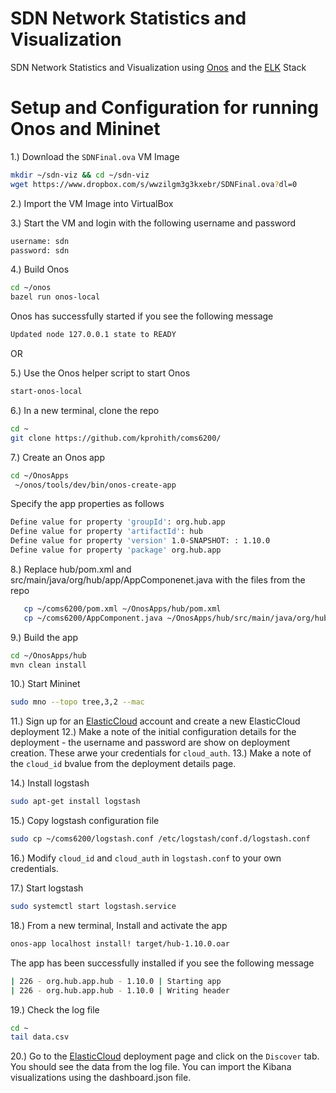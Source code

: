 # SDN Network Statistics and Visualization
SDN Network Statistics and Visualization using [Onos](https://opennetworking.org/onos/) and the [ELK](https://www.elastic.co/what-is/elk-stack) Stack

# Setup and Configuration for running Onos and Mininet

1.) Download the ```SDNFinal.ova``` VM Image
```bash
mkdir ~/sdn-viz && cd ~/sdn-viz
wget https://www.dropbox.com/s/wwzilgm3g3kxebr/SDNFinal.ova?dl=0
```

2.) Import the VM Image into VirtualBox

3.) Start the VM and login with the following username and password
```bash
username: sdn
password: sdn
```

4.) Build Onos 
```bash
cd ~/onos
bazel run onos-local 
```
Onos has successfully started if you see the following message
```bash
Updated node 127.0.0.1 state to READY 
```
OR

5.) Use the Onos helper script to start Onos
```bash
start-onos-local
```
6.) In a new terminal, clone the repo
```bash
cd ~
git clone https://github.com/kprohith/coms6200/
```

7.) Create an Onos app
```bash
cd ~/OnosApps
 ~/onos/tools/dev/bin/onos-create-app  
 ```
 Specify the app properties as follows
 ```bash
 Define value for property 'groupId': org.hub.app
 Define value for property 'artifactId': hub
 Define value for property 'version' 1.0-SNAPSHOT: : 1.10.0
 Define value for property 'package' org.hub.app
```
 8.) Replace hub/pom.xml and src/main/java/org/hub/app/AppComponenet.java with the files from the repo
 ```bash
    cp ~/coms6200/pom.xml ~/OnosApps/hub/pom.xml
    cp ~/coms6200/AppComponent.java ~/OnosApps/hub/src/main/java/org/hub/app/AppComponent.java
```
9.) Build the app
```bash
cd ~/OnosApps/hub
mvn clean install
```
10.) Start Mininet
```bash
sudo mno --topo tree,3,2 --mac
```
11.) Sign up for an [ElasticCloud](https://cloud.elastic.co/home) account and create a new ElasticCloud deployment
12.) Make a note of the initial configuration details for the deployment - the username and password are show on deployment creation. These arwe your credentials for ```cloud_auth```.
13.) Make a note of the ```cloud_id``` bvalue from the deployment details page.

14.) Install logstash
```bash
sudo apt-get install logstash
```
15.) Copy logstash configuration file
```bash
sudo cp ~/coms6200/logstash.conf /etc/logstash/conf.d/logstash.conf
```
16.) Modify ```cloud_id``` and ```cloud_auth``` in ```logstash.conf``` to your own credentials.

17.) Start logstash
```bash
sudo systemctl start logstash.service
```

18.) From a new terminal, Install and activate the app
```bash
onos-app localhost install! target/hub-1.10.0.oar
```
The app has been successfully installed if you see the following message
```bash
| 226 - org.hub.app.hub - 1.10.0 | Starting app
| 226 - org.hub.app.hub - 1.10.0 | Writing header
```
19.) Check the log file
```bash
cd ~
tail data.csv
```
20.) Go to the [ElasticCloud](https://cloud.elastic.co/home) deployment page and click on the ```Discover``` tab. You should see the data from the log file.
You can import the Kibana visualizations using the dashboard.json file.
